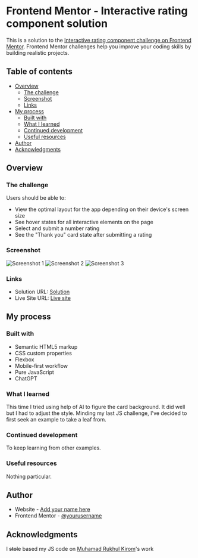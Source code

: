 # Frontend Mentor - Interactive rating component solution

This is a solution to the [Interactive rating component challenge on Frontend Mentor](https://www.frontendmentor.io/challenges/interactive-rating-component-koxpeBUmI). Frontend Mentor challenges help you improve your coding skills by building realistic projects. 

## Table of contents

- [Overview](#overview)
  - [The challenge](#the-challenge)
  - [Screenshot](#screenshot)
  - [Links](#links)
- [My process](#my-process)
  - [Built with](#built-with)
  - [What I learned](#what-i-learned)
  - [Continued development](#continued-development)
  - [Useful resources](#useful-resources)
- [Author](#author)
- [Acknowledgments](#acknowledgments)


## Overview

### The challenge

Users should be able to:

- View the optimal layout for the app depending on their device's screen size
- See hover states for all interactive elements on the page
- Select and submit a number rating
- See the "Thank you" card state after submitting a rating

### Screenshot

![Screenshot 1](image1.png)
![Screenshot 2](image2.png)
![Screenshot 3](image3.png)

### Links

- Solution URL: [Solution](https://your-solution-url.com)
- Live Site URL: [Live site](https://drmetr.github.io/Interactive-rating-component-challenge/)

## My process

### Built with

- Semantic HTML5 markup
- CSS custom properties
- Flexbox
- Mobile-first workflow
- Pure JavaScript
- ChatGPT

### What I learned

This time I tried using help of AI to figure the card background. It did well but I had to adjust the style. Minding my last JS challenge, I've decided to first seek an example to take a leaf from. 

### Continued development

To keep learning from other examples.

### Useful resources

Nothing particular.

## Author

- Website - [Add your name here](https://www.your-site.com)
- Frontend Mentor - [@yourusername](https://www.frontendmentor.io/profile/yourusername)

## Acknowledgments

I <s>stole</s> based my JS code on [Muhamad Rukhul Kirom](https://www.frontendmentor.io/profile/rukhulkirom)'s work
